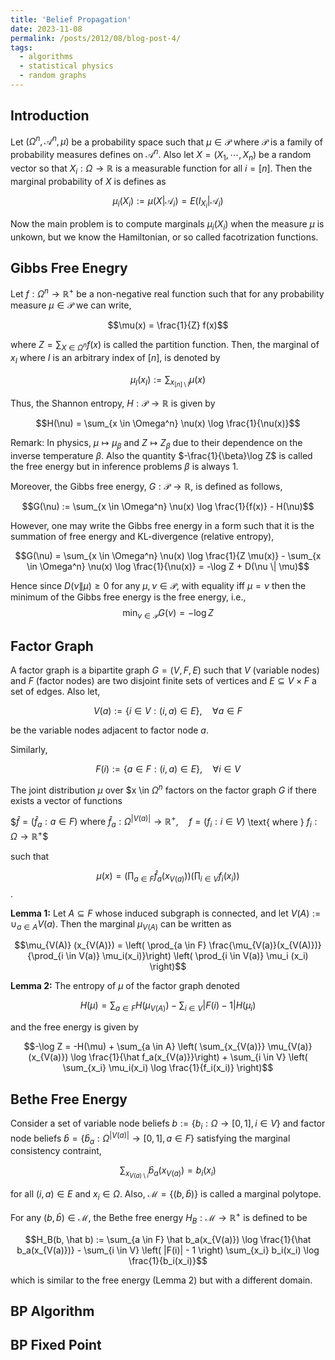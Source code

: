 ```yaml
---
title: 'Belief Propagation'
date: 2023-11-08
permalink: /posts/2012/08/blog-post-4/
tags:
  - algorithms
  - statistical physics
  - random graphs
---
```

## Introduction
Let $(\Omega^n, \mathscr A^n, \mu)$ be a probability space such that $\mu \in \mathcal P$ where $\mathcal P$ is a family of probability measures defines on $\mathscr A^n$. Also let $X = (X_1, \cdots, X_n)$ be a random vector so that $X_i: \Omega \to \mathbb R$ is a measurable function for all $i = [n]$. Then the marginal probability of $X$ is defines as 

$$\mu_i(X_i) := \mu(X | \mathscr A_i) = E(I_{X_i}|\mathscr A_i)$$

Now the main problem is to compute marginals $\mu_i(X_i)$ when the measure $\mu$ is unkown, but we know the Hamiltonian, or so called facotrization functions.

## Gibbs Free Enegry
Let $f: \Omega^n \to \mathbb R^+$ be a non-negative real function such that for any probability measure $\mu \in \mathcal P$ we can write, 

$$\mu(x) = \frac{1}{Z} f(x)$$

where $Z = \sum_{X \in \Omega^n} f(x)$ is called the partition function. Then, the marginal of $x_I$ where $I$ is an arbitrary index of $[n]$, is denoted by

$$\mu_I(x_I) := \sum_{x_{[n] \setminus I}} \mu(x)$$

Thus, the Shannon entropy, $H: \mathcal P \to \mathbb R$ is given by

$$H(\nu) = \sum_{x \in \Omega^n} \nu(x) \log \frac{1}{\nu(x)}$$

Remark: In physics, $\mu \mapsto \mu_\beta$ and $Z \mapsto Z_\beta$ due to their dependence on the inverse temperature $\beta$. Also the quantity $-\frac{1}{\beta}\log Z$ is called the free energy but in inference problems $\beta$ is always 1.

Moreover, the Gibbs free energy, $G: \mathcal P \to \mathbb R$, is defined as follows,

$$G(\nu) := \sum_{x \in \Omega^n} \nu(x) \log \frac{1}{f(x)} - H(\nu)$$

However, one may write the Gibbs free energy in a form such that it is the summation of free energy and KL-divergence (relative entropy),

$$G(\nu) = \sum_{x \in \Omega^n} \nu(x) \log \frac{1}{Z \mu(x)} - \sum_{x \in \Omega^n} \nu(x) \log \frac{1}{\nu(x)} = -\log Z + D(\nu \| \mu)$$

Hence since $D(\nu \| \mu) \geq 0$ for any $\mu, \nu \in \mathcal P$, with equality iff $\mu = \nu$ then the minimum of the Gibbs free energy is the free energy, i.e., $$\min_{\nu \in \mathcal P} G(\nu) = -\log Z$$

## Factor Graph
A factor graph is a bipartite graph $G = (V, F, E)$ such that $V$ (variable nodes) and $F$ (factor nodes) are two disjoint finite sets of vertices and $E \subseteq V \times F$ a set of edges. Also let,

$$V(a) := \{i \in V: (i, a) \in E\}, \quad \forall a \in F$$

be the variable nodes adjacent to factor node $a$.

Similarly,

$$F(i) := \{a \in F: (i, a) \in E\}, \quad \forall i \in V$$

The joint distribution $\mu$ over $x \in $\Omega^n$ factors on the factor graph $G$ if there exists a vector of functions 

$$\hat f = (\hat f_a: a \in F) \text{ where } \hat f_a: \Omega^{|V(a)|} \to \mathbb R^+, \quad f = (f_i: i \in V)$ \text{ where } $f_i: \Omega \to \mathbb R^+$$ 

such that

$$\mu(x) = \left( \prod_{a \in F} \hat f_a(x_{V(a)})\right) \left( \prod_{i \in V} f_i(x_i)\right)$$.

**Lemma 1:** Let $A \subseteq F$ whose induced subgraph is connected, and let $V(A) := \cup_{a \in A} V(a)$. Then the marginal $\mu_{V(A)}$ can be written as 

$$\mu_{V(A)} (x_{V(A)}) = \left( \prod_{a \in F} \frac{\mu_{V(a)}(x_{V(A)})}{\prod_{i \in V(a)} \mu_i(x_i)}\right) \left( \prod_{i \in V(a)} \mu_i (x_i) \right)$$

 **Lemma 2:** The entropy of $\mu$ of the factor graph denoted
 
 $$H(\mu) = \sum_{a \in F} H(\mu_{V(A)}) - \sum_{i \in V} |F(i) -1| H(\mu_i)$$
 
 and the free energy is given by
 
 $$-\log Z = -H(\mu) + \sum_{a \in A} \left( \sum_{x_{V(a)}} \mu_{V(a)}(x_{V(a)}) \log \frac{1}{\hat f_a(x_{V(a)}}\right) + \sum_{i \in V} \left( \sum_{x_i} \mu_i(x_i) \log \frac{1}{f_i(x_i)} \right)$$

## Bethe Free Energy
Consider a set of variable node beliefs $b := \{b_i : \Omega \to [0, 1], i \in V\}$ and factor node beliefs $\hat b = \{\hat{b}_a: \Omega^{|V(a)|} \to [0, 1], a \in F\}$ satisfying the marginal consistency contraint,

$$\sum_{x_{V(a) \setminus i}} \hat b_a (x_{V(a)}) = b_i (x_i)$$

for all $(i, a) \in E$ and $x_i \in \Omega$. Also, $\mathcal M = \{(b, \hat b)\}$ is called a marginal polytope.

For any $(b, \hat b) \in \mathcal M$, the Bethe free energy $H_B: \mathcal M \to \mathbb R^+$ is defined to be

$$H_B(b, \hat b) := \sum_{a \in F} \hat b_a(x_{V(a)}) \log \frac{1}{\hat b_a(x_{V(a)})} - \sum_{i \in V} \left( |F(i)| - 1 \right) \sum_{x_i} b_i(x_i) \log \frac{1}{b_i(x_i)}$$

which is similar to the free energy (Lemma 2) but with a different domain.



## BP Algorithm

## BP Fixed Point
